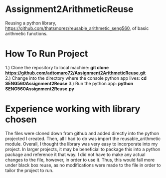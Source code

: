 # Assignment2ArithmeticReuse
Reusing a python library, https://github.com/thatsmorez/reusable_arithmetic_seng560, of basic arithmetic functions.
  
# How To Run Project
1.) Clone the repository to local machine: **git clone https://github.com/adtomaro72/Assignment2ArithmeticReuse.git**  
2.) Change into the directory where the console python app lives: **cd SENG560Assignment2Reuse**
3.) Run the python app: **python SENG560Assignment2Reuse.py**

# Experience working with library chosen
The files were cloned down from github and added directly into the python projected I created. Then, all I had to do was import the reusable_arithmetic module. Overall, I thought the library was very easy to incorporate into my project. In larger projects, it may be beneficial to package this into a python package and reference it that way. I did not have to make any actual changes to the file, however, in order to use it. Thus, this would fall more under black box reuse, as no modifications were made to the file in order to tailor the project to run.

